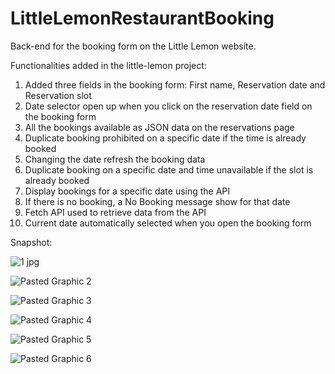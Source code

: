 # LittleLemonRestaurantBooking
Back-end for the booking form on the Little Lemon website.

Functionalities added in the little-lemon project:

1. Added three fields in the booking form: First name, Reservation date and Reservation slot
2. Date selector open up when you click on the reservation date field on the booking form
3. All the bookings available as JSON data on the reservations page
4. Duplicate booking prohibited on a specific date if the time is already booked
5. Changing the date refresh the booking data
6. Duplicate booking on a specific date and time unavailable if the slot is already booked
7. Display bookings for a specific date using the API
8. If there is no booking, a No Booking message show for that date
9. Fetch API used to retrieve data from the API
10. Current date automatically selected when you open the booking form

Snapshot:

![1 jpg](https://github.com/rjanant/LittleLemonRestaurantBooking/assets/53167490/ed0c9833-6e76-4188-a44a-327e4fdc80ad)

![Pasted Graphic 2](https://github.com/rjanant/LittleLemonRestaurantBooking/assets/53167490/38d50c75-394b-458e-97aa-503a0aed2ba6)

![Pasted Graphic 3](https://github.com/rjanant/LittleLemonRestaurantBooking/assets/53167490/b59c6d12-80f9-4752-897f-897a849fc3b3)

![Pasted Graphic 4](https://github.com/rjanant/LittleLemonRestaurantBooking/assets/53167490/ca1df948-68fd-4fad-a27d-aac130b06eb6)

![Pasted Graphic 5](https://github.com/rjanant/LittleLemonRestaurantBooking/assets/53167490/10cc5ab4-908f-4a80-b1e2-ed9f3f28a262)

![Pasted Graphic 6](https://github.com/rjanant/LittleLemonRestaurantBooking/assets/53167490/299bb6e9-fd48-4f40-ae8c-e1e63a94ecbf)
